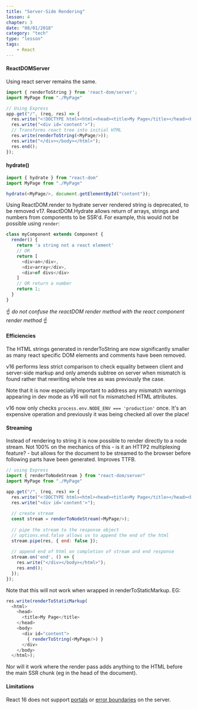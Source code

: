 ```yaml
---
title: "Server-Side Rendering"
lesson: 4
chapter: 3
date: "08/01/2018"
category: "tech"
type: "lesson"
tags:
    - React
---
```


#### ReactDOMServer
Using react server remains the same.
```javascript
import { renderToString } from 'react-dom/server';
import MyPage from "./MyPage"

// Using Express
app.get("/", (req, res) => {
  res.write("<!DOCTYPE html><html><head><title>My Page</title></head><body>");
  res.write("<div id='content'>");
  // Transforms react tree into initial HTML
  res.write(renderToString(<MyPage/>));
  res.write("</div></body></html>");
  res.end();
});
```
#### hydrate()

```javascript
import { hydrate } from "react-dom"
import MyPage from "./MyPage"

hydrate(<MyPage/>, document.getElementById("content"));
```
Using ReactDOM.render to hydrate server rendered string is deprecated, to be removed v17. ReactDOM.Hydrate allows return of arrays, strings and numbers from components to be SSR'd. For example, this would not be possible using `render`:
```javascript
class myComponent extends Component {
  render() {
    return 'a string not a react element'
    // OR
    return [
      <div>an</div>,
      <div>array</div>,
      <div>of divs</div>
    ]
    // OR return a number
    return 1;
  }
}
```
☝️ *do not confuse the reactDOM render method with the react component render method* ☝️

#### Efficiencies
The HTML strings generated in renderToString are now significantly smaller as many react specific DOM elements and comments have been removed.

v16 performs less strict comparison to check equality between client and server-side markup and only amends subtree on server when mismatch is found rather that rewriting whole tree as was previously the case.

Note that it is now especially important to address any mismatch warnings appearing in dev mode as v16 will not fix mismatched HTML attributes.

v16 now only checks `process.env.NODE_ENV === 'production'` once. It's an expensive operation and previously it was being checked all over the place!

#### Streaming
Instead of rendering to string it is now possible to render directly to a node stream. Not 100% on the mechanics of this - is it an HTTP2 multiplexing feature? - but allows for the document to be streamed to the browser before following parts have been generated. Improves TTFB.

```javascript
// using Express
import { renderToNodeStream } from "react-dom/server"
import MyPage from "./MyPage"

app.get("/", (req, res) => {
  res.write("<!DOCTYPE html><html><head><title>My Page</title></head><body>");
  res.write("<div id='content'>"); 
  
  // create stream
  const stream = renderToNodeStream(<MyPage/>);
  
  // pipe the stream to the response object
  // options.end.false allows us to append the end of the html
  stream.pipe(res, { end: false });
  
  // append end of html on completion of stream and end response
  stream.on('end', () => {
    res.write("</div></body></html>");
    res.end();
  });
});
```
Note that this will not work when wrapped in renderToStaticMarkup. EG:
```javascript
res.write(renderToStaticMarkup(
  <html>
    <head>
      <title>My Page</title>
    </head>
    <body>
      <div id="content">
        { renderToString(<MyPage/>) }
      </div>
    </body>
  </html>);
  ```
  Nor will it work where the render pass adds anything to the HTML before the main SSR chunk (eg in the head of the document).

#### Limitations
React 16 does not support [portals](/portals) or [error boundaries](error-boundaries) on the server.

